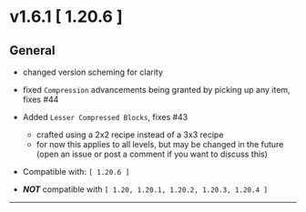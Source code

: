 # v1.6.1 [ 1.20.6 ]

## General

- changed version scheming for clarity
- fixed `Compression` advancements being granted by picking up any item, fixes #44
- Added `Lesser Compressed Blocks`, fixes #43
  - crafted using a 2x2 recipe instead of a 3x3 recipe
  - for now this applies to all levels, but may be changed in the future (open an issue or post a comment if you want to
    discuss this)


- Compatible with: `[ 1.20.6 ]`
- ***NOT*** compatible with `[ 1.20, 1.20.1, 1.20.2, 1.20.3, 1.20.4 ]`

---